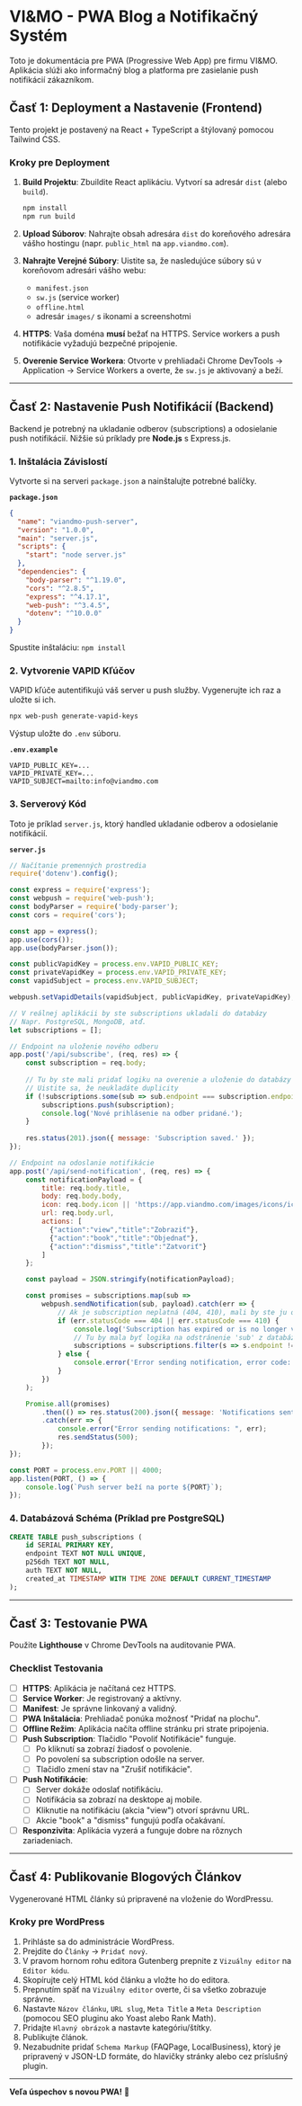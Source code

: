 
# VI&MO - PWA Blog a Notifikačný Systém

Toto je dokumentácia pre PWA (Progressive Web App) pre firmu VI&MO. Aplikácia slúži ako informačný blog a platforma pre zasielanie push notifikácií zákazníkom.

## Časť 1: Deployment a Nastavenie (Frontend)

Tento projekt je postavený na React + TypeScript a štýlovaný pomocou Tailwind CSS.

### Kroky pre Deployment

1.  **Build Projektu**: Zbuildite React aplikáciu. Vytvorí sa adresár `dist` (alebo `build`).
    ```bash
    npm install
    npm run build
    ```

2.  **Upload Súborov**: Nahrajte obsah adresára `dist` do koreňového adresára vášho hostingu (napr. `public_html` na `app.viandmo.com`).

3.  **Nahrajte Verejné Súbory**: Uistite sa, že nasledujúce súbory sú v koreňovom adresári vášho webu:
    *   `manifest.json`
    *   `sw.js` (service worker)
    *   `offline.html`
    *   adresár `images/` s ikonami a screenshotmi

4.  **HTTPS**: Vaša doména **musí** bežať na HTTPS. Service workers a push notifikácie vyžadujú bezpečné pripojenie.

5.  **Overenie Service Workera**: Otvorte v prehliadači Chrome DevTools -> Application -> Service Workers a overte, že `sw.js` je aktivovaný a beží.

---

## Časť 2: Nastavenie Push Notifikácií (Backend)

Backend je potrebný na ukladanie odberov (subscriptions) a odosielanie push notifikácií. Nižšie sú príklady pre **Node.js** s Express.js.

### 1. Inštalácia Závislostí

Vytvorte si na serveri `package.json` a nainštalujte potrebné balíčky.

**`package.json`**
```json
{
  "name": "viandmo-push-server",
  "version": "1.0.0",
  "main": "server.js",
  "scripts": {
    "start": "node server.js"
  },
  "dependencies": {
    "body-parser": "^1.19.0",
    "cors": "^2.8.5",
    "express": "^4.17.1",
    "web-push": "^3.4.5",
    "dotenv": "^10.0.0" 
  }
}
```
Spustite inštaláciu: `npm install`

### 2. Vytvorenie VAPID Kľúčov

VAPID kľúče autentifikujú váš server u push služby. Vygenerujte ich raz a uložte si ich.

```bash
npx web-push generate-vapid-keys
```

Výstup uložte do `.env` súboru.

**`.env.example`**
```
VAPID_PUBLIC_KEY=...
VAPID_PRIVATE_KEY=...
VAPID_SUBJECT=mailto:info@viandmo.com
```

### 3. Serverový Kód

Toto je príklad `server.js`, ktorý handled ukladanie odberov a odosielanie notifikácií.

**`server.js`**
```javascript
// Načítanie premenných prostredia
require('dotenv').config();

const express = require('express');
const webpush = require('web-push');
const bodyParser = require('body-parser');
const cors = require('cors');

const app = express();
app.use(cors());
app.use(bodyParser.json());

const publicVapidKey = process.env.VAPID_PUBLIC_KEY;
const privateVapidKey = process.env.VAPID_PRIVATE_KEY;
const vapidSubject = process.env.VAPID_SUBJECT;

webpush.setVapidDetails(vapidSubject, publicVapidKey, privateVapidKey);

// V reálnej aplikácii by ste subscriptions ukladali do databázy
// Napr. PostgreSQL, MongoDB, atď.
let subscriptions = [];

// Endpoint na uloženie nového odberu
app.post('/api/subscribe', (req, res) => {
    const subscription = req.body;
    
    // Tu by ste mali pridať logiku na overenie a uloženie do databázy
    // Uistite sa, že neukladáte duplicity
    if (!subscriptions.some(sub => sub.endpoint === subscription.endpoint)) {
        subscriptions.push(subscription);
        console.log('Nové prihlásenie na odber pridané.');
    }
    
    res.status(201).json({ message: 'Subscription saved.' });
});

// Endpoint na odoslanie notifikácie
app.post('/api/send-notification', (req, res) => {
    const notificationPayload = {
        title: req.body.title,
        body: req.body.body,
        icon: req.body.icon || 'https://app.viandmo.com/images/icons/icon-192x192.png',
        url: req.body.url,
        actions: [
          {"action":"view","title":"Zobraziť"},
          {"action":"book","title":"Objednať"},
          {"action":"dismiss","title":"Zatvoriť"}
        ]
    };

    const payload = JSON.stringify(notificationPayload);

    const promises = subscriptions.map(sub => 
        webpush.sendNotification(sub, payload).catch(err => {
            // Ak je subscription neplatná (404, 410), mali by ste ju odstrániť z DB
            if (err.statusCode === 404 || err.statusCode === 410) {
                console.log('Subscription has expired or is no longer valid: ', err);
                // Tu by mala byť logika na odstránenie 'sub' z databázy
                subscriptions = subscriptions.filter(s => s.endpoint !== sub.endpoint);
            } else {
                console.error('Error sending notification, error code: ', err.statusCode);
            }
        })
    );

    Promise.all(promises)
        .then(() => res.status(200).json({ message: 'Notifications sent successfully.' }))
        .catch(err => {
            console.error("Error sending notifications: ", err);
            res.sendStatus(500);
        });
});

const PORT = process.env.PORT || 4000;
app.listen(PORT, () => {
    console.log(`Push server beží na porte ${PORT}`);
});
```

### 4. Databázová Schéma (Príklad pre PostgreSQL)

```sql
CREATE TABLE push_subscriptions (
    id SERIAL PRIMARY KEY,
    endpoint TEXT NOT NULL UNIQUE,
    p256dh TEXT NOT NULL,
    auth TEXT NOT NULL,
    created_at TIMESTAMP WITH TIME ZONE DEFAULT CURRENT_TIMESTAMP
);
```

---

## Časť 3: Testovanie PWA

Použite **Lighthouse** v Chrome DevTools na auditovanie PWA.

### Checklist Testovania

- [ ] **HTTPS**: Aplikácia je načítaná cez HTTPS.
- [ ] **Service Worker**: Je registrovaný a aktívny.
- [ ] **Manifest**: Je správne linkovaný a validný.
- [ ] **PWA Inštalácia**: Prehliadač ponúka možnosť "Pridať na plochu".
- [ ] **Offline Režim**: Aplikácia načíta offline stránku pri strate pripojenia.
- [ ] **Push Subscription**: Tlačidlo "Povoliť Notifikácie" funguje.
    - [ ] Po kliknutí sa zobrazí žiadosť o povolenie.
    - [ ] Po povolení sa subscription odošle na server.
    - [ ] Tlačidlo zmení stav na "Zrušiť notifikácie".
- [ ] **Push Notifikácie**:
    - [ ] Server dokáže odoslať notifikáciu.
    - [ ] Notifikácia sa zobrazí na desktope aj mobile.
    - [ ] Kliknutie na notifikáciu (akcia "view") otvorí správnu URL.
    - [ ] Akcie "book" a "dismiss" fungujú podľa očakávaní.
- [ ] **Responzivita**: Aplikácia vyzerá a funguje dobre na rôznych zariadeniach.

---

## Časť 4: Publikovanie Blogových Článkov

Vygenerované HTML články sú pripravené na vloženie do WordPressu.

### Kroky pre WordPress

1.  Prihláste sa do administrácie WordPress.
2.  Prejdite do `Články` -> `Pridať nový`.
3.  V pravom hornom rohu editora Gutenberg prepnite z `Vizuálny editor` na `Editor kódu`.
4.  Skopírujte celý HTML kód článku a vložte ho do editora.
5.  Prepnutím späť na `Vizuálny editor` overte, či sa všetko zobrazuje správne.
6.  Nastavte `Názov článku`, `URL slug`, `Meta Title` a `Meta Description` (pomocou SEO pluginu ako Yoast alebo Rank Math).
7.  Pridajte `Hlavný obrázok` a nastavte kategóriu/štítky.
8.  Publikujte článok.
9.  Nezabudnite pridať `Schema Markup` (FAQPage, LocalBusiness), ktorý je pripravený v JSON-LD formáte, do hlavičky stránky alebo cez príslušný plugin.

---
**Veľa úspechov s novou PWA!** 🚀

